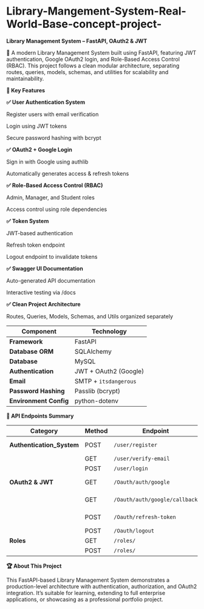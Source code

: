 # Library-Mangement-System-Real-World-Base-concept-project-
**Library Management System – FastAPI, OAuth2 & JWT**

🚀 A modern Library Management System built using FastAPI, featuring JWT authentication, Google OAuth2 login, and Role-Based Access Control (RBAC).
This project follows a clean modular architecture, separating routes, queries, models, schemas, and utilities for scalability and maintainability.

**🧩 Key Features**

**✅ User Authentication System**

Register users with email verification

Login using JWT tokens

Secure password hashing with bcrypt

**✅ OAuth2 + Google Login**

Sign in with Google using authlib

Automatically generates access & refresh tokens

**✅ Role-Based Access Control (RBAC)**

Admin, Manager, and Student roles

Access control using role dependencies

**✅ Token System**

JWT-based authentication

Refresh token endpoint

Logout endpoint to invalidate tokens

**✅ Swagger UI Documentation**

Auto-generated API documentation

Interactive testing via /docs

**✅ Clean Project Architecture**

Routes, Queries, Models, Schemas, and Utils organized separately


| Component              | Technology            |
| ---------------------- | --------------------- |
| **Framework**          | FastAPI               |
| **Database ORM**       | SQLAlchemy            |
| **Database**           | MySQL                 |
| **Authentication**     | JWT + OAuth2 (Google) |
| **Email**              | SMTP + `itsdangerous` |
| **Password Hashing**   | Passlib (bcrypt)      |
| **Environment Config** | python-dotenv         |





**🧩 API Endpoints Summary**

| Category                  | Method | Endpoint                      | Description     |
| ------------------------- | ------ | ----------------------------- | --------------- |
| **Authentication_System** | POST   | `/user/register`              | Register user   |
|                           | GET    | `/user/verify-email`          | Verify email    |
|                           | POST   | `/user/login`                 | User login      |
| **OAuth2 & JWT**          | GET    | `/Oauth/auth/google`          | Google login    |
|                           | GET    | `/Oauth/auth/google/callback` | Google callback |
|                           | POST   | `/Oauth/refresh-token`        | Refresh token   |
|                           | POST   | `/Oauth/logout`               | Logout user     |
| **Roles**                 | GET    | `/roles/`                     | Read roles      |
|                           | POST   | `/roles/`                     | Create role     |



**🏆 About This Project**

This FastAPI-based Library Management System demonstrates a production-level architecture with authentication, authorization, and OAuth2 integration.
It’s suitable for learning, extending to full enterprise applications, or showcasing as a professional portfolio project.



